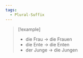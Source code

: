 ```yaml
---
tags:
  - Plural-Suffix
---
```


> [!example] 
> - die Frau → die Frauen
> - die Ente → die Enten
> - der Junge → die Jungen